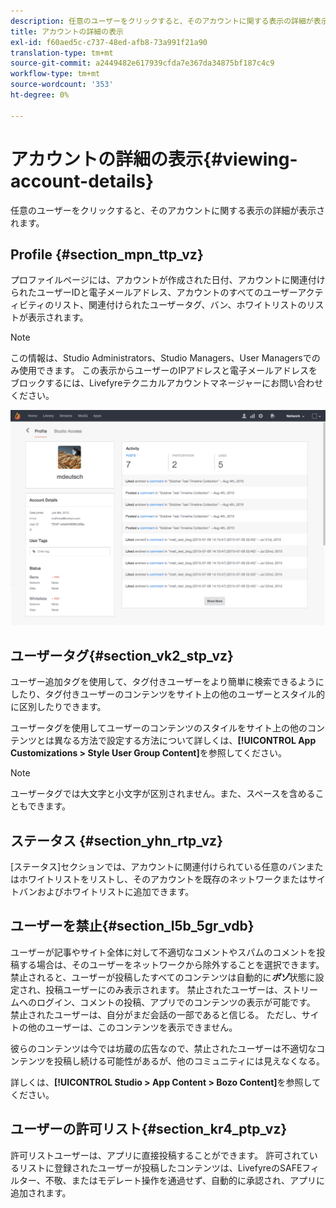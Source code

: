 ```yaml
---
description: 任意のユーザーをクリックすると、そのアカウントに関する表示の詳細が表示されます。
title: アカウントの詳細の表示
exl-id: f60aed5c-c737-48ed-afb8-73a991f21a90
translation-type: tm+mt
source-git-commit: a2449482e617939cfda7e367da34875bf187c4c9
workflow-type: tm+mt
source-wordcount: '353'
ht-degree: 0%

---
```


# アカウントの詳細の表示{#viewing-account-details}

任意のユーザーをクリックすると、そのアカウントに関する表示の詳細が表示されます。

## Profile {#section_mpn_ttp_vz}

プロファイルページには、アカウントが作成された日付、アカウントに関連付けられたユーザーIDと電子メールアドレス、アカウントのすべてのユーザーアクティビティのリスト、関連付けられたユーザータグ、バン、ホワイトリストのリストが表示されます。

>[!NOTE]
>
>この情報は、Studio Administrators、Studio Managers、User Managersでのみ使用できます。 この表示からユーザーのIPアドレスと電子メールアドレスをブロックするには、Livefyreテクニカルアカウントマネージャーにお問い合わせください。

![](assets/UsersProfile-1024x699.png)

## ユーザータグ{#section_vk2_stp_vz}

ユーザー追加タグを使用して、タグ付きユーザーをより簡単に検索できるようにしたり、タグ付きユーザーのコンテンツをサイト上の他のユーザーとスタイル的に区別したりできます。

ユーザータグを使用してユーザーのコンテンツのスタイルをサイト上の他のコンテンツとは異なる方法で設定する方法について詳しくは、**[!UICONTROL App Customizations > Style User Group Content]**&#x200B;を参照してください。

>[!NOTE]
>
>ユーザータグでは大文字と小文字が区別されません。また、スペースを含めることもできます。

## ステータス {#section_yhn_rtp_vz}

[ステータス]セクションでは、アカウントに関連付けられている任意のバンまたはホワイトリストをリストし、そのアカウントを既存のネットワークまたはサイトバンおよびホワイトリストに追加できます。

## ユーザーを禁止{#section_l5b_5gr_vdb}

ユーザーが記事やサイト全体に対して不適切なコメントやスパムのコメントを投稿する場合は、そのユーザーをネットワークから除外することを選択できます。 禁止されると、ユーザーが投稿したすべてのコンテンツは自動的に&#x200B;***ボゾ***&#x200B;状態に設定され、投稿ユーザーにのみ表示されます。 禁止されたユーザーは、ストリームへのログイン、コメントの投稿、アプリでのコンテンツの表示が可能です。 禁止されたユーザーは、自分がまだ会話の一部であると信じる。 ただし、サイトの他のユーザーは、このコンテンツを表示できません。

彼らのコンテンツは今では坊蔵の広告なので、禁止されたユーザーは不適切なコンテンツを投稿し続ける可能性があるが、他のコミュニティには見えなくなる。

詳しくは、**[!UICONTROL Studio > App Content > Bozo Content]**&#x200B;を参照してください。

## ユーザーの許可リスト{#section_kr4_ptp_vz}

許可リストユーザーは、アプリに直接投稿することができます。 許可されているリストに登録されたユーザーが投稿したコンテンツは、LivefyreのSAFEフィルター、不敬、またはモデレート操作を通過せず、自動的に承認され、アプリに追加されます。
